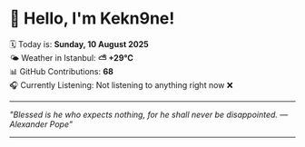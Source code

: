 # 👋 Hello, I'm Kekn9ne!

🗓️ Today is: **Sunday, 10 August 2025**  
🌤️ Weather in Istanbul: **⛅️  +29°C**  
📊 GitHub Contributions: **68**  
🎧 Currently Listening: Not listening to anything right now ❌

---

_"Blessed is he who expects nothing, for he shall never be disappointed. — *Alexander Pope*"_

---

